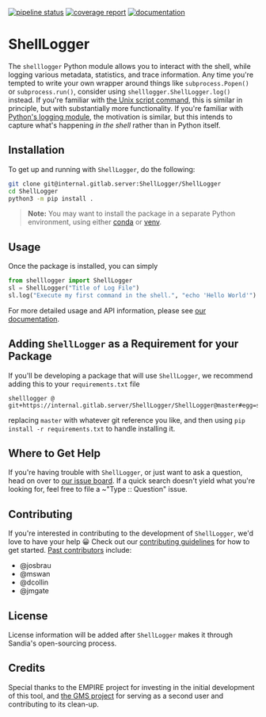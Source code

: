 [![pipeline status](https://internal.gitlab.server/ShellLogger/ShellLogger/badges/master/pipeline.svg)](https://internal.gitlab.server/ShellLogger/ShellLogger/pipelines)
[![coverage report](https://internal.gitlab.server/ShellLogger/ShellLogger/badges/master/coverage.svg)](http://shelllogger.internal.gitlab.pages/ShellLogger/htmlcov)
[![documentation](https://img.shields.io/badge/docs-latest-green.svg)](http://shelllogger.internal.gitlab.pages/ShellLogger)

# ShellLogger

The `shelllogger` Python module allows you to interact with the shell, while
logging various metadata, statistics, and trace information.  Any time you're
tempted to write your own wrapper around things like `subprocess.Popen()` or
`subprocess.run()`, consider using `shelllogger.ShellLogger.log()` instead.  If
you're familiar with [the Unix script
command](https://man7.org/linux/man-pages/man1/script.1.html), this is similar
in principle, but with substantially more functionality.  If you're familiar
with [Python's logging module](https://docs.python.org/3/library/logging.html),
the motivation is similar, but this intends to capture what's happening *in the
shell* rather than in Python itself.

## Installation

To get up and running with `ShellLogger`, do the following:
```bash
git clone git@internal.gitlab.server:ShellLogger/ShellLogger
cd ShellLogger
python3 -m pip install .
```

> **Note:**  You may want to install the package in a separate Python
> environment, using either
> [conda](https://conda.io/projects/conda/en/latest/user-guide/concepts/environments.html)
> or [venv](https://docs.python.org/3/tutorial/venv.html).

## Usage

Once the package is installed, you can simply
```python
from shelllogger import ShellLogger
sl = ShellLogger("Title of Log File")
sl.log("Execute my first command in the shell.", "echo 'Hello World'")
```

For more detailed usage and API information, please see [our
documentation](http://shelllogger.internal.gitlab.pages/ShellLogger).

## Adding `ShellLogger` as a Requirement for your Package

If you'll be developing a package that will use `ShellLogger`, we recommend
adding this to your `requirements.txt` file
```
shelllogger @ git+https://internal.gitlab.server/ShellLogger/ShellLogger@master#egg=shelllogger
```

replacing `master` with whatever git reference you like, and then using `pip
install -r requirements.txt` to handle installing it.

## Where to Get Help

If you're having trouble with `ShellLogger`, or just want to ask a question,
head on over to [our issue
board](https://internal.gitlab.server/ShellLogger/ShellLogger/-/issues).  If a
quick search doesn't yield what you're looking for, feel free to file a
~"Type :: Question" issue.

## Contributing

If you're interested in contributing to the development of `ShellLogger`, we'd
love to have your help :grinning:  Check out our [contributing
guidelines](https://internal.gitlab.server/ShellLogger/ShellLogger/-/blob/master/CONTRIBUTING.md)
for how to get started.  [Past
contributors](https://internal.gitlab.server/ShellLogger/ShellLogger/-/graphs/master)
include:
* @josbrau
* @mswan
* @dcollin
* @jmgate

## License

License information will be added after `ShellLogger` makes it through Sandia's
open-sourcing process.

## Credits

Special thanks to the EMPIRE project for investing in the initial development
of this tool, and [the GMS
project](https://internal.corporate.wiki/display/gmswiki/Geophysical+Monitoring+System+Wiki)
for serving as a second user and contributing to its clean-up.
